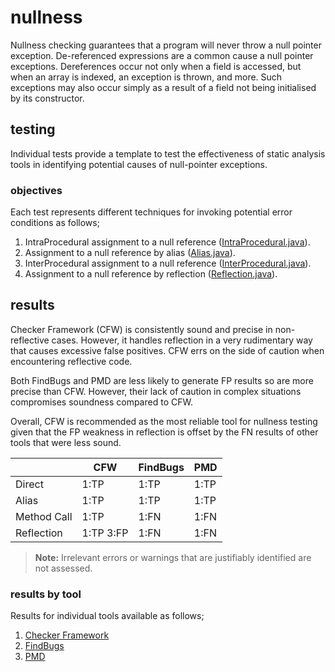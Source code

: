 # nullness
Nullness checking guarantees that a program will never throw a null pointer exception. 
De-referenced expressions are a common cause a null pointer exceptions. Dereferences occur not only 
when a field is accessed, but when an array is indexed, an exception is thrown, and more. Such 
exceptions may also occur simply as a result of a field not being initialised by its constructor.

## testing
Individual tests provide a template to test the effectiveness of static analysis tools in 
identifying potential causes of null-pointer exceptions.

### objectives 
Each test represents different techniques for invoking potential error conditions as follows;

1. IntraProcedural assignment to a null reference ([IntraProcedural.java](https://github.com/michaelemery/staticanalysis/blob/master/checker/nullness/IntraProcedural.java)).
2. Assignment to a null reference by alias ([Alias.java](https://github.com/michaelemery/staticanalysis/blob/master/checker/nullness/Alias.java)).
3. InterProcedural assignment to a null reference ([InterProcedural.java](https://github.com/michaelemery/staticanalysis/blob/master/checker/nullness/InterProcedural.java)).
4. Assignment to a null reference by reflection ([Reflection.java](https://github.com/michaelemery/staticanalysis/blob/master/checker/nullness/Reflection.java)).


## results

Checker Framework (CFW) is consistently sound and precise in non-reflective cases. However, it 
handles reflection in a very rudimentary way that causes excessive false positives. CFW errs on the 
side of caution when encountering reflective code. 

Both FindBugs and PMD are less likely to generate FP results so are more precise than CFW. 
However, their lack of caution in complex situations compromises soundness compared to CFW.

Overall, CFW is recommended as the most reliable tool for nullness testing given that the FP 
weakness in reflection is offset by the FN results of other tools that were less sound.

| | CFW | FindBugs | PMD |
| --- | --- | --- | --- |
| Direct | 1:TP | 1:TP | 1:TP |
| Alias | 1:TP | 1:TP | 1:TP |
| Method Call | 1:TP | 1:FN | 1:FN |
| Reflection | 1:TP 3:FP | 1:FN | 1:FN|

> **Note:** Irrelevant errors or warnings that are justifiably identified are not assessed.

### results by tool

Results for individual tools available as follows;

1. [Checker Framework](https://github.com/michaelemery/staticanalysis/blob/master/checker/nullness/checkerframework.md)
2. [FindBugs](https://github.com/michaelemery/staticanalysis/blob/master/checker/nullness/findbugs.md)
3. [PMD](https://github.com/michaelemery/staticanalysis/blob/master/checker/nullness/pmd.md)
